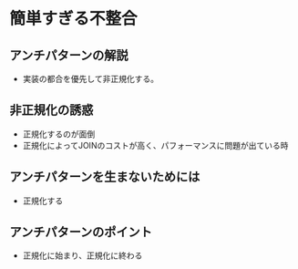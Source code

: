 # 簡単すぎる不整合

## アンチパターンの解説

* 実装の都合を優先して非正規化する。

## 非正規化の誘惑

* 正規化するのが面倒
* 正規化によってJOINのコストが高く、パフォーマンスに問題が出ている時

## アンチパターンを生まないためには

* 正規化する

## アンチパターンのポイント

* 正規化に始まり、正規化に終わる
